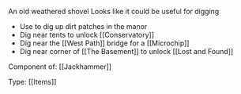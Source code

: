 An old weathered shovel
Looks like it could be useful for digging

- Use to dig up dirt patches in the manor
- Dig near tents to unlock [[Conservatory]]
- Dig near the [[West Path]] bridge for a [[Microchip]]
- Dig near corner of [[The Basement]] to unlock [[Lost and Found]]

Component of: [[Jackhammer]]

Type: [[Items]]